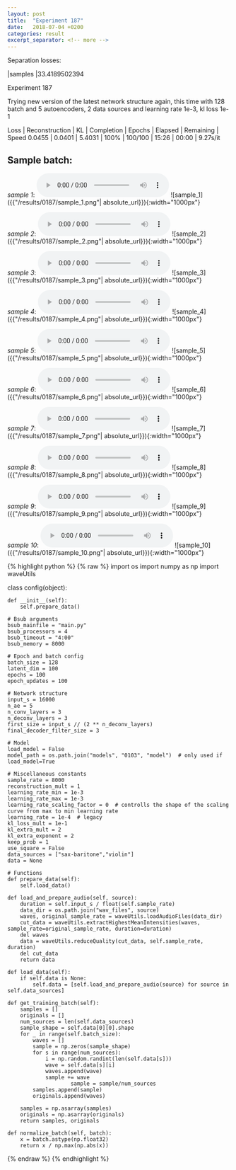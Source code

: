 ```yaml
---
layout: post
title:  "Experiment 187"
date:   2018-07-04 +0200
categories: result
excerpt_separator: <!-- more -->
---
```

Separation losses:

|samples
|33.4189502394<!-- more -->

Experiment 187

Trying new version of the latest network structure again, this time with 128 batch and 5 autoencoders, 2 data sources and learning rate 1e-3, kl loss 1e-1

Loss | Reconstruction | KL | Completion | Epochs | Elapsed | Remaining | Speed
0.0455 | 0.0401 | 5.4031 | 100% | 100/100 | 15:26 | 00:00 | 9.27s/it

## **Sample batch**:
_sample 1_:
<audio src="/ResultsOverview/results/0187/sample_1.wav" controls preload></audio>
![sample_1]({{"/results/0187/sample_1.png"| absolute_url}}){:width="1000px"}

_sample 2_:
<audio src="/ResultsOverview/results/0187/sample_2.wav" controls preload></audio>
![sample_2]({{"/results/0187/sample_2.png"| absolute_url}}){:width="1000px"}

_sample 3_:
<audio src="/ResultsOverview/results/0187/sample_3.wav" controls preload></audio>
![sample_3]({{"/results/0187/sample_3.png"| absolute_url}}){:width="1000px"}

_sample 4_:
<audio src="/ResultsOverview/results/0187/sample_4.wav" controls preload></audio>
![sample_4]({{"/results/0187/sample_4.png"| absolute_url}}){:width="1000px"}

_sample 5_:
<audio src="/ResultsOverview/results/0187/sample_5.wav" controls preload></audio>
![sample_5]({{"/results/0187/sample_5.png"| absolute_url}}){:width="1000px"}

_sample 6_:
<audio src="/ResultsOverview/results/0187/sample_6.wav" controls preload></audio>
![sample_6]({{"/results/0187/sample_6.png"| absolute_url}}){:width="1000px"}

_sample 7_:
<audio src="/ResultsOverview/results/0187/sample_7.wav" controls preload></audio>
![sample_7]({{"/results/0187/sample_7.png"| absolute_url}}){:width="1000px"}

_sample 8_:
<audio src="/ResultsOverview/results/0187/sample_8.wav" controls preload></audio>
![sample_8]({{"/results/0187/sample_8.png"| absolute_url}}){:width="1000px"}

_sample 9_:
<audio src="/ResultsOverview/results/0187/sample_9.wav" controls preload></audio>
![sample_9]({{"/results/0187/sample_9.png"| absolute_url}}){:width="1000px"}

_sample 10_:
<audio src="/ResultsOverview/results/0187/sample_10.wav" controls preload></audio>
![sample_10]({{"/results/0187/sample_10.png"| absolute_url}}){:width="1000px"}


{% highlight python %}
{% raw %}
import os
import numpy as np
import waveUtils


class config(object):

	def __init__(self):
		self.prepare_data()

	# Bsub arguments
	bsub_mainfile = "main.py"
	bsub_processors = 4
	bsub_timeout = "4:00"
	bsub_memory = 8000

	# Epoch and batch config
	batch_size = 128
	latent_dim = 100
	epochs = 100
	epoch_updates = 100

	# Network structure
	input_s = 16000
	n_ae = 5
	n_conv_layers = 3
	n_deconv_layers = 3
	first_size = input_s // (2 ** n_deconv_layers)
	final_decoder_filter_size = 3

	# Model
	load_model = False
	model_path = os.path.join("models", "0103", "model")  # only used if load_model=True

	# Miscellaneous constants
	sample_rate = 8000
	reconstruction_mult = 1
	learning_rate_min = 1e-3
	learning_rate_max = 1e-3
	learning_rate_scaling_factor = 0  # controlls the shape of the scaling curve from max to min learning rate
	learning_rate = 1e-4  # legacy
	kl_loss_mult = 1e-1
	kl_extra_mult = 2
	kl_extra_exponent = 2
	keep_prob = 1
	use_square = False
	data_sources = ["sax-baritone","violin"]
	data = None

	# Functions
	def prepare_data(self):
		self.load_data()

	def load_and_prepare_audio(self, source):
		duration = self.input_s / float(self.sample_rate)
		data_dir = os.path.join("wav_files", source)
		waves, original_sample_rate = waveUtils.loadAudioFiles(data_dir)
		cut_data = waveUtils.extractHighestMeanIntensities(waves, sample_rate=original_sample_rate, duration=duration)
		del waves
		data = waveUtils.reduceQuality(cut_data, self.sample_rate, duration)
		del cut_data
		return data

	def load_data(self):
		if self.data is None:
			self.data = [self.load_and_prepare_audio(source) for source in self.data_sources]

	def get_training_batch(self):
		samples = []
		originals = []
		num_sources = len(self.data_sources)
		sample_shape = self.data[0][0].shape
		for _ in range(self.batch_size):
			waves = []
			sample = np.zeros(sample_shape)
			for s in range(num_sources):
				i = np.random.randint(len(self.data[s]))
				wave = self.data[s][i]
				waves.append(wave)
				sample += wave
                        sample = sample/num_sources
			samples.append(sample)
			originals.append(waves)

		samples = np.asarray(samples)
		originals = np.asarray(originals)
		return samples, originals

	def normalize_batch(self, batch):
		x = batch.astype(np.float32)
		return x / np.max(np.abs(x))


{% endraw %}
{% endhighlight %}
